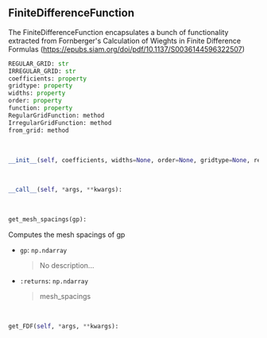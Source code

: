 ## <a id=McUtils.Zachary.FiniteDifferenceFunction.FiniteDifferenceFunction>FiniteDifferenceFunction</a>
The FiniteDifferenceFunction encapsulates a bunch of functionality extracted from Fornberger's
    Calculation of Wieghts in Finite Difference Formulas (https://epubs.siam.org/doi/pdf/10.1137/S0036144596322507)

```python
REGULAR_GRID: str
IRREGULAR_GRID: str
coefficients: property
gridtype: property
widths: property
order: property
function: property
RegularGridFunction: method
IrregularGridFunction: method
from_grid: method
```
<a id=McUtils.Zachary.FiniteDifferenceFunction.FiniteDifferenceFunction.__init__>&nbsp;</a>
```python
__init__(self, coefficients, widths=None, order=None, gridtype=None, regularize_results=False, mesh_spacings=None, shape=None, only_core=False, only_center=False, axis=0): 
```

<a id=McUtils.Zachary.FiniteDifferenceFunction.FiniteDifferenceFunction.__call__>&nbsp;</a>
```python
__call__(self, *args, **kwargs): 
```

<a id=McUtils.Zachary.FiniteDifferenceFunction.FiniteDifferenceFunction.get_mesh_spacings>&nbsp;</a>
```python
get_mesh_spacings(gp): 
```
Computes the mesh spacings of gp
- `gp`: `np.ndarray`
    >No description...
- `:returns`: `np.ndarray`
    >mesh_spacings

<a id=McUtils.Zachary.FiniteDifferenceFunction.FiniteDifferenceFunction.get_FDF>&nbsp;</a>
```python
get_FDF(self, *args, **kwargs): 
```

